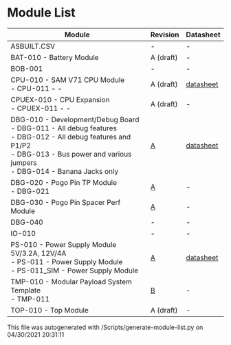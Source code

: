 # Module List
|  Module | Revision | Datasheet |
|-------------- | -------------- | -------------- | 
| ASBUILT.CSV | - | - | 
| BAT-010 - Battery Module | A (draft) | - | 
| BOB-001 | - | - | 
| CPU-010 - SAM V71 CPU Module<br/>-   CPU-011 - - | A (draft) | [datasheet](https://github.com/LetsBuildRockets/Modular-Payload-System/blob/master/Hardware/CPU-010/docs/datasheet.md) | 
| CPUEX-010 - CPU Expansion<br/>-   CPUEX-011 - - | A (draft) | - | 
| DBG-010 - Development/Debug Board<br/>-   DBG-011 - All debug features<br/>-   DBG-012 - All debug features and P1/P2<br/>-   DBG-013 - Bus power and various jumpers<br/>-   DBG-014 - Banana Jacks only | [A](https://github.com/LetsBuildRockets/Modular-Payload-System/releases/tag/DBG-010-A) | [datasheet](https://github.com/LetsBuildRockets/Modular-Payload-System/blob/master/Hardware/DBG-010/docs/datasheet.md) | 
| DBG-020 - Pogo Pin TP Module<br/>-   DBG-021 | [A](https://github.com/LetsBuildRockets/Modular-Payload-System/releases/tag/DBG-020-A) | - | 
| DBG-030 - Pogo Pin Spacer Perf Module | [A](https://github.com/LetsBuildRockets/Modular-Payload-System/releases/tag/DBG-030-A) | - | 
| DBG-040 | - | - | 
| IO-010 | - | - | 
| PS-010 - Power Supply Module 5V/3.2A, 12V/4A<br/>-   PS-011 - Power Supply Module<br/>-   PS-011_SIM - Power Supply Module | [A](https://github.com/LetsBuildRockets/Modular-Payload-System/releases/tag/PS-010-A) | [datasheet](https://github.com/LetsBuildRockets/Modular-Payload-System/blob/master/Hardware/PS-010/docs/datasheet.md) | 
| TMP-010 - Modular Payload System Template<br/>-   TMP-011 | [B](https://github.com/LetsBuildRockets/Modular-Payload-System/releases/tag/TMP-010-B) | - | 
| TOP-010 - Top Module | A (draft) | - | 

This file was autogenerated with /Scripts/generate-module-list.py on 04/30/2021 20:31:11